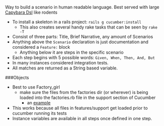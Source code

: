 Way to build a scenario in human readable language. Best served with large [Capybara Dsl][1] like rodents

* To install a skeleton in a rails project: `rails g cucumber:install`
  * This also creates several handy rake tasks that can be seen by `rake -T`
* Consist of three parts: Title, Brief Narrative, any amount of Scenarios
* Anything above the `Scenario` declaration is just documentation and considered a `Feature:` block
  * Anything below it are steps in the specific scenario
* Each step begins with 5 possible words: `Given, When, Then, And, But`
* In many instances considered integration tests.
* All matches are returned as a String based variable.

###Objects

* Best to use Factory_girl
  * make sure the files from the factories dir (or wherever) is being loaded into the factories.rb file in the support section of Cucumber
    * an [example][2]
* This works because all files in features/support get loaded prior to cucumber running its tests
* Instance variables are available in all steps once defined in one step.

[1]: /CapybaraDsl
[2]: /FactoryGirlCucumberEnvironment